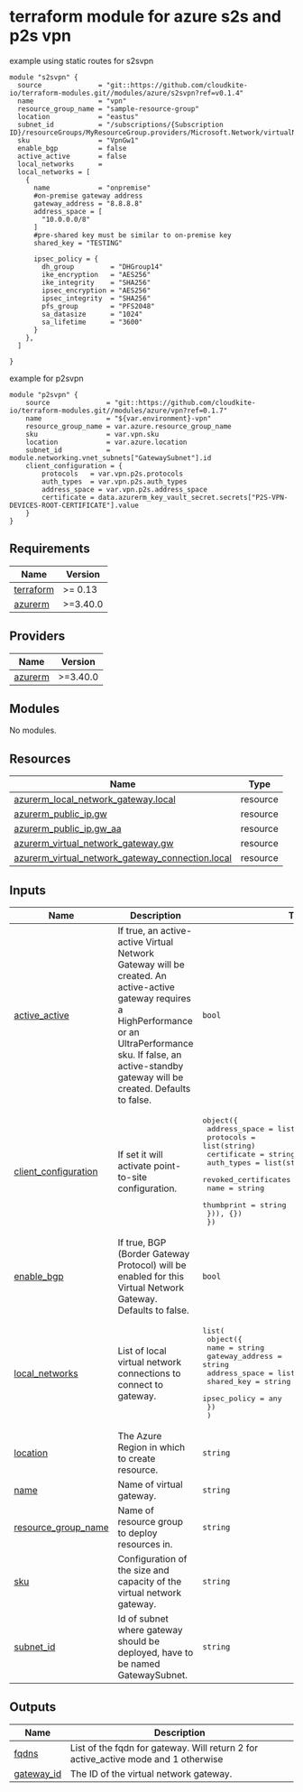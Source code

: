 # terraform module for azure s2s and p2s vpn

example using static routes for s2svpn

<!-- markdownlint-disable MD013 MD033 -->
```shell
module "s2svpn" {
  source              = "git::https://github.com/cloudkite-io/terraform-modules.git//modules/azure/s2svpn?ref=v0.1.4"
  name                = "vpn"
  resource_group_name = "sample-resource-group"
  location            = "eastus"
  subnet_id           = "/subscriptions/{Subscription ID}/resourceGroups/MyResourceGroup.providers/Microsoft.Network/virtualNetworks/MyNet/subnets/MySubnet"
  sku                 = "VpnGw1"
  enable_bgp          = false
  active_active       = false
  local_networks      =
  local_networks = [
    {
      name            = "onpremise"
      #on-premise gateway address
      gateway_address = "8.8.8.8"
      address_space = [
        "10.0.0.0/8"
      ]
      #pre-shared key must be similar to on-premise key
      shared_key = "TESTING"

      ipsec_policy = {
        dh_group         = "DHGroup14"
        ike_encryption   = "AES256"
        ike_integrity    = "SHA256"
        ipsec_encryption = "AES256"
        ipsec_integrity  = "SHA256"
        pfs_group        = "PFS2048"
        sa_datasize      = "1024"
        sa_lifetime      = "3600"
      }
    },
  ]

}
```

example for p2svpn

```shell
module "p2svpn" {
    source              = "git::https://github.com/cloudkite-io/terraform-modules.git//modules/azure/vpn?ref=0.1.7"
    name                = "${var.environment}-vpn"
    resource_group_name = var.azure.resource_group_name
    sku                 = var.vpn.sku
    location            = var.azure.location
    subnet_id           = module.networking.vnet_subnets["GatewaySubnet"].id
    client_configuration = {
        protocols   = var.vpn.p2s.protocols
        auth_types  = var.vpn.p2s.auth_types
        address_space = var.vpn.p2s.address_space
        certificate = data.azurerm_key_vault_secret.secrets["P2S-VPN-DEVICES-ROOT-CERTIFICATE"].value
    }
}
```
<!-- BEGINNING OF PRE-COMMIT-TERRAFORM DOCS HOOK -->
## Requirements

| Name | Version |
|------|---------|
| <a name="requirement_terraform"></a> [terraform](#requirement\_terraform) | >= 0.13 |
| <a name="requirement_azurerm"></a> [azurerm](#requirement\_azurerm) | >=3.40.0 |

## Providers

| Name | Version |
|------|---------|
| <a name="provider_azurerm"></a> [azurerm](#provider\_azurerm) | >=3.40.0 |

## Modules

No modules.

## Resources

| Name | Type |
|------|------|
| [azurerm_local_network_gateway.local](https://registry.terraform.io/providers/hashicorp/azurerm/latest/docs/resources/local_network_gateway) | resource |
| [azurerm_public_ip.gw](https://registry.terraform.io/providers/hashicorp/azurerm/latest/docs/resources/public_ip) | resource |
| [azurerm_public_ip.gw_aa](https://registry.terraform.io/providers/hashicorp/azurerm/latest/docs/resources/public_ip) | resource |
| [azurerm_virtual_network_gateway.gw](https://registry.terraform.io/providers/hashicorp/azurerm/latest/docs/resources/virtual_network_gateway) | resource |
| [azurerm_virtual_network_gateway_connection.local](https://registry.terraform.io/providers/hashicorp/azurerm/latest/docs/resources/virtual_network_gateway_connection) | resource |

## Inputs

| Name | Description | Type | Default | Required |
|------|-------------|------|---------|:--------:|
| <a name="input_active_active"></a> [active\_active](#input\_active\_active) | If true, an active-active Virtual Network Gateway will be created. An active-active gateway requires a HighPerformance or an UltraPerformance sku. If false, an active-standby gateway will be created. Defaults to false. | `bool` | `false` | no |
| <a name="input_client_configuration"></a> [client\_configuration](#input\_client\_configuration) | If set it will activate point-to-site configuration. | <pre>object({<br>    address_space = list(string)<br>    protocols     = list(string)<br>    certificate   = string<br>    auth_types    = list(string)<br>    revoked_certificates = optional(map(object({<br>      name       = string<br>      thumbprint = string<br>    })), {})<br>  })</pre> | `null` | no |
| <a name="input_enable_bgp"></a> [enable\_bgp](#input\_enable\_bgp) | If true, BGP (Border Gateway Protocol) will be enabled for this Virtual Network Gateway. Defaults to false. | `bool` | `false` | no |
| <a name="input_local_networks"></a> [local\_networks](#input\_local\_networks) | List of local virtual network connections to connect to gateway. | <pre>list(<br>    object({<br>      name            = string<br>      gateway_address = string<br>      address_space   = list(string)<br>      shared_key      = string<br>      ipsec_policy    = any<br>    })<br>  )</pre> | `[]` | no |
| <a name="input_location"></a> [location](#input\_location) | The Azure Region in which to create resource. | `string` | n/a | yes |
| <a name="input_name"></a> [name](#input\_name) | Name of virtual gateway. | `string` | n/a | yes |
| <a name="input_resource_group_name"></a> [resource\_group\_name](#input\_resource\_group\_name) | Name of resource group to deploy resources in. | `string` | n/a | yes |
| <a name="input_sku"></a> [sku](#input\_sku) | Configuration of the size and capacity of the virtual network gateway. | `string` | n/a | yes |
| <a name="input_subnet_id"></a> [subnet\_id](#input\_subnet\_id) | Id of subnet where gateway should be deployed, have to be named GatewaySubnet. | `string` | n/a | yes |

## Outputs

| Name | Description |
|------|-------------|
| <a name="output_fqdns"></a> [fqdns](#output\_fqdns) | List of the fqdn for gateway. Will return 2 for active\_active mode and 1 otherwise |
| <a name="output_gateway_id"></a> [gateway\_id](#output\_gateway\_id) | The ID of the virtual network gateway. |
<!-- END OF PRE-COMMIT-TERRAFORM DOCS HOOK -->
